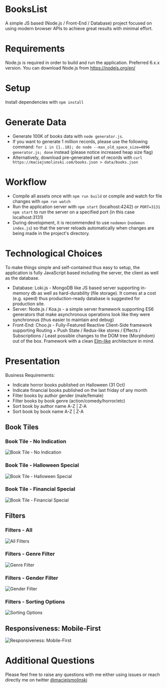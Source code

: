 # BooksList

A simple JS based (Node.js / Front-End / Database) project focused on using modern browser APIs to achieve great results with minimal effort.

# Requirements

Node.js is required in order to build and run the application.
Preferred 6.x.x version.
You can download Node.js from https://nodejs.org/en/

# Setup

Install dependencies with `npm install`

# Generate Data

* Generate 100K of books data with `node generator.js`.
* If you want to generate 1 million records, please use the following command: `for i in {1..10}; do node --max_old_space_size=4096 generator.js; done` instead (please notice increased heap size flag)
* Alternatively, download pre-generated set of records with `curl https://maciejsmolinski.com/books.json > data/books.json`

# Workflow

* Compile all assets once with `npm run build` or compile and watch for file changes with `npm run watch`
* Run the application server with `npm start` (localhost:4242)
or `PORT=3131 npm start` to run the server on a specified port (in this case localhost:3131)
* During development, it is recommended to use `nodemon` (`nodemon index.js`)
so that the server reloads automatically when changes are being made in the project's directory.

# Technological Choices

To make things simple and self-contained thus easy to setup, the application is fully JavaScript based including the server, the client as well as the database.

* Database: Loki.js - MongoDB like JS based server supporting in-memory db as well as hard-durability (file storage). It comes at a cost (e.g. speed) thus production-ready database is suggested for production site.
* Server: Node.js / Koa.js - a simple server framework supporting ES6 generators that make asynchronous operations look like they were synchronous (thus easier to maintain and debug)
* Front-End: Choo.js - Fully-Featured Reactive Client-Side framework supporting Routing + Push State / Redux-like stores / Effects / Subscriptions / Least possible changes to the DOM tree (Morphdom) out of the box. Framework with a clean [Elm-like](https://guide.elm-lang.org/architecture/) architecture in mind.

# Presentation

Business Requirements:

* Indicate horror books published on Halloween (31 Oct)
* Indicate financial books published on the last friday of any month
* Filter books by author gender (male/female)
* Filter books by book genre (action/comedy/horror/etc)
* Sort book by author name A-Z | Z-A
* Sort book by book name A-Z | Z-A

## Book Tiles

### Book Tile - No Indication

![Book Tile - No Indication](https://cdn.pbrd.co/images/aMpSvUQXx.png)

### Book Tile - Halloween Special

![Book Tile - Halloween Special](https://cdn.pbrd.co/images/aMqfOoryg.png)

### Book Tile - Financial Special

![Book Tile - Financial Special](https://cdn.pbrd.co/images/aMqNDhmYZ.png)

## Filters

### Filters - All

![All Filters](https://cdn.pbrd.co/images/aMrielNXb.png)

### Filters - Genre Filter

![Genre Filter](https://cdn.pbrd.co/images/aMrOSydxq.png)

### Filters - Gender Filter

![Gender Filter](https://cdn.pbrd.co/images/aMsiKMLmW.png)

### Filters - Sorting Options

![Sorting Options](https://cdn.pbrd.co/images/aMsEStDDx.png)

## Responsiveness: Mobile-First

![Responsiveness: Mobile-First](https://cdn.pbrd.co/images/14QBd7K4e.gif)

# Additional Questions

Please feel free to raise any questions with me either using issues or reach directly me on twitter [@maciejsmolinski](https://twitter.com/maciejsmolinski)
